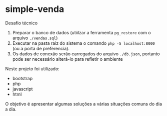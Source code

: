 # simple-venda
Desafio técnico

1. Preparar o banco de dados (utiilzar a ferramenta `pg_restore` com o arquivo `./vendas.sql`)
2. Executar na pasta raiz do sistema o comando `php -S localhost:8000` (ou a porta de preferencia).
3. Os dados de conexão serão carregados do arquivo `./db.json`, portanto pode ser necessário alterá-lo para refletir o ambiente

Neste projeto foi utilizado: 
- bootstrap
- php
- javascript
- html
 
O objetivo é apresentar algumas soluções a várias situações comuns do dia a dia.
